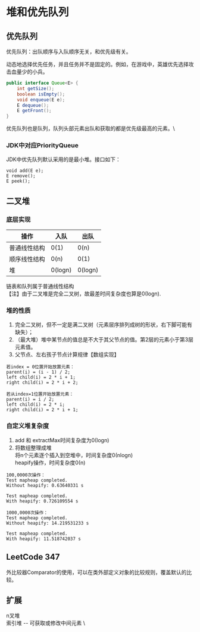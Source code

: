 # 堆和优先队列
## 优先队列
优先队列：出队顺序与入队顺序无关，和优先级有关。

动态地选择优先任务，并且任务并不是固定的。例如，在游戏中，英雄优先选择攻击血量少的小兵。

```java
public interface Queue<E> {
    int getSize();
    boolean isEmpty();
    void enqueue(E e);
    E dequeue();
    E getFront();
}
```
优先队列也是队列，队列头部元素出队和获取的都是优先级最高的元素。\

### JDK中对应PriorityQueue
JDK中优先队列默认采用的是最小堆。接口如下：
```
void add(E e);
E remove(); 
E peek(); 
```
## 二叉堆
### 底层实现
操作 | 入队 | 出队
---|---|---
普通线性结构 | 0(1) | 0(n) 
顺序线性结构 | 0(n) | 0(1) 
堆 | 0(logn) | 0(logn)

链表和队列属于普通线性结构 \
【注】由于二叉堆是完全二叉树，故最差时间复杂度也算是0(logn).
### 堆的性质
1. 完全二叉树，但不一定是满二叉树（元素层序排列成树的形状，右下脚可能有缺失）；
2. （最大堆）堆中某节点的值总是不大于其父节点的值。第2层的元素小于第3层元素值。
3. 父节点、左右孩子节点计算规律【数组实现】

```
若index = 0位置开始放置元素：
parent(i) = (i - 1) / 2;
left child(i) = 2 * i + 1;
right child(i) = 2 * i + 2;

若从index=1位置开始放置元素：
parent(i) = i / 2;
left child(i) = 2 * i;
right child(i) = 2 * i + 1;
```
### 自定义堆复杂度
1. add 和 extractMax时间复杂度为0(logn)
2. 将数组整理成堆 \
将n个元素逐个插入到空堆中，时间复杂度0(nlogn) \
heapify操作，时间复杂度0(n)
```
100,0000次操作：
Test mapheap completed.
Without heapify: 0.63640331 s

Test mapheap completed.
With heapify: 0.726109554 s

1000,0000次操作：
Test mapheap completed.
Without heapify: 14.219531233 s

Test mapheap completed.
With heapify: 11.518742037 s
```
## LeetCode 347
外比较器Comparator的使用，可以在类外部定义对象的比较规则，覆盖默认的比较。

## 扩展
n叉堆 \
索引堆 -- 可获取或修改中间元素 \